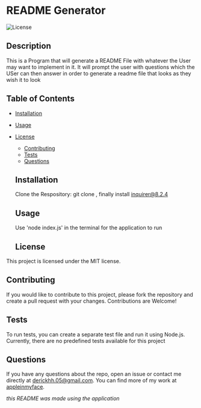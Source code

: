 # README Generator
  
  ![License](https://img.shields.io/badge/License-MIT-blue.svg)
  
  ## Description
  
  This is a Program that will generate a README File with whatever the User may want to implement in it. It will prompt the user with questions which the USer can then answer in order to generate a readme file that looks as they wish it to look
  
  ## Table of Contents
  
  * [Installation](#installation)
  * [Usage](#usage)
  
* [License](#license)

  * [Contributing](#contributing)
  * [Tests](#tests)
  * [Questions](#questions)
  
  ## Installation
  
  Clone the Respository: git clone <repo-url>, finally install inquirer@8.2.4
  
  ## Usage
  
  Use 'node index.js' in the terminal for the application to run
  
  ## License

This project is licensed under the MIT license.
  
  ## Contributing
  
  If you would like to contribute to this project, please fork the repository and create a pull request with your changes. Contributions are Welcome!
  
  ## Tests
  
  To run tests, you can create a separate test file and run it using Node.js. Currently, there are no predefined tests available for this project
  
  ## Questions
  
  If you have any questions about the repo, open an issue or contact me directly at [derickhh.05@gmail.com](mailto:derickhh.05@gmail.com). You can find more of my work at [appleinmyface](https://github.com/appleinmyface).
  
  
  *this README was made using the application*